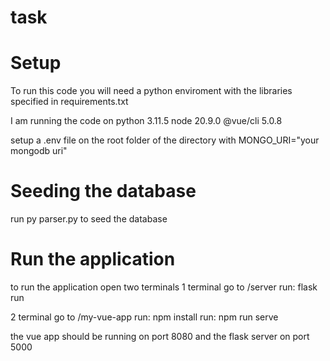 # task

# Setup

To run this code you will need a python enviroment with the libraries specified in requirements.txt

I am running the code on 
python 3.11.5
node 20.9.0
@vue/cli 5.0.8

setup a .env file on the root folder of the directory with 
MONGO_URI="your mongodb uri"

# Seeding the database

run py parser.py to seed the database

# Run the application

to run the application open two terminals
1 terminal
go to /server
run: flask run

2 terminal
go to /my-vue-app
run: npm install
run: npm run serve

the vue app should be running on port 8080 and the flask server on port 5000